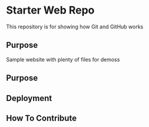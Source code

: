 # Starter Web Repo

This repository is for showing how Git and GitHub works

## Purpose

Sample website with plenty of files for demoss

## Purpose

## Deployment

## How To Contribute